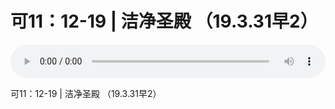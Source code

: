 # 可11：12-19 | 洁净圣殿 （19.3.31早2）

<audio style="width: 100%;" preload="false" controls controlslist="nodownload"><source src="//file.simai.life/audio/mp3/old/27466.mp3" type="audio/mpeg">Your browser does not support the audio element.</audio>


<p>可11：12-19 | 洁净圣殿 （19.3.31早2）</p>